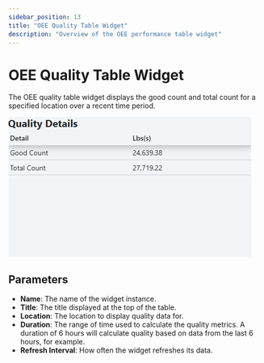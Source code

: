 ```yaml
---
sidebar_position: 13
title: "OEE Quality Table Widget"
description: "Overview of the OEE performance table widget"
---
```


# OEE Quality Table Widget

The OEE quality table widget displays the good count and total count for a specified location over a recent time period. 

![oee_quality_table_widget.png](/static/img/docs/user-guides/dashboard-guide/preconfigured-widgets/oee_quality_table_widget.png)

## Parameters
- **Name**: The name of the widget instance.
- **Title**: The title displayed at the top of the table.
- **Location**: The location to display quality data for.
- **Duration**: The range of time used to calculate the quality metrics. A duration of 6 hours will calculate
quality based on data from the last 6 hours, for example.
- **Refresh Interval**: How often the widget refreshes its data.



